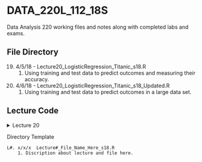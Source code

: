 # DATA_220L_112_18S
Data Analysis 220 working files and notes along with completed labs and exams.


## File Directory

19. 4/5/18 - Lecture20_LogisticRegression_Titanic_s18.R
    1. Using training and test data to predict outcomes and measuring their accuracy.
20. 4/6/18 - Lecture20_LogisticRegression_Titanic_s18_Updated.R
    1. Using training and test data to predict outcomes in a large data set.

## Lecture Code
<details><summary>Lecture 20</summary>
<p>

#### Lecture 20 

```{r}
require("Hmisc")
require("rms")
#install.packages("ggplot2")
library(ggplot2)
require(ggplot2)
```

</p>
</details>



Directory Template
~~~
L#. x/x/x  Lecture#_File_Name_Here_s18.R
    1. Discription about lecture and file here.
~~~
